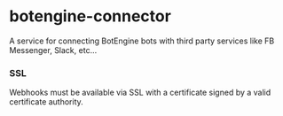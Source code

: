 # botengine-connector
A service for connecting BotEngine bots with third party services like FB Messenger, Slack, etc...

### SSL
Webhooks must be available via SSL with a certificate signed by a valid certificate authority.
